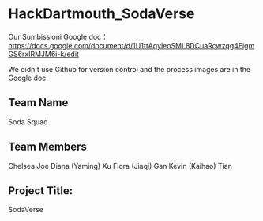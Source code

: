 # HackDartmouth_SodaVerse

Our Sumbissioni Google doc： https://docs.google.com/document/d/1U1ttAqyleoSML8DCuaRcwzqg4EigmGS6rxlRMJM6i-k/edit

We didn't use Github for version control and the process images are in the Google doc.

## Team Name 
Soda Squad

## Team Members
Chelsea Joe
Diana (Yaming) Xu
Flora (Jiaqi) Gan
Kevin (Kaihao) Tian

## Project Title:
SodaVerse



